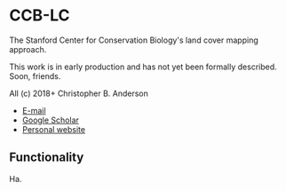 # CCB-LC

The Stanford Center for Conservation Biology's land cover mapping approach.

This work is in early production and has not yet been formally described. Soon, friends.

All (c) 2018+ Christopher B. Anderson
- [E-mail](mailto:cbanders@stanford.edu)
- [Google Scholar](https://scholar.google.com/citations?user=LoGxS40AAAAJ&hl=en)
- [Personal website](https://christobal54.github.io/)
 
## Functionality

Ha.